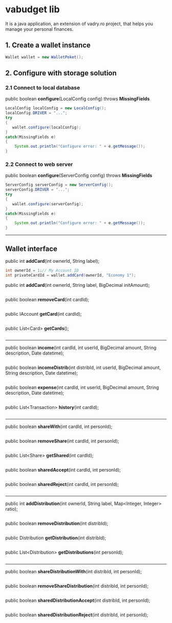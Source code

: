 
# vabudget lib
It is a java application, an extension of vadry.ro project, that helps you manage your personal finances.


## 1. Create a wallet instance
```java
Wallet wallet = new WalletPoket();
```

## 2. Configure with storage solution
### 2.1 Connect to local database
public boolean **configure**(LocalConfig config) throws **MissingFields**
```java
LocalConfig localConfig = new LocalConfig();
localConfig.DRIVER = "...";
try
{
   wallet.configure(localConfig);
}
catch(MissingFields e)
{
    System.out.println("Configure error: " + e.getMessage());
}
```
### 2.2 Connect to web server
public boolean **configure**(ServerConfig config) throws **MissingFields**
```java
ServerConfig serverConfig = new ServerConfig();
serverConfig.DRIVER = "...";
try
{
   wallet.configure(serverConfig);
}
catch(MissingFields e)
{
    System.out.println("Configure error: " + e.getMessage());
}
```

---
## Wallet interface

public int **addCard**(int ownerId, String label);
```java
int ownerId = 1;// My Account ID
int privateCardId = wallet.addCard(ownerId, "Economy 1");
```
public int **addCard**(int ownerId, String label, BigDecimal initAmount);
```java
```
public boolean **removeCard**(int cardId);
```java
```
public IAccount **getCard**(int cardId);
```java
```
public List\<Card\> **getCards**();
```java
```

---

public boolean **income**(int cardId, int userId, BigDecimal amount, String description, Date datetime);
```java
```
public boolean **incomeDistrib**(int distribId, int userId, BigDecimal amount, String description, Date datetime);
```java
```
public boolean **expense**(int cardId, int userId, BigDecimal amount, String description, Date datetime);
```java
```
public List\<Transaction\> **history**(int cardId);
```java
```

---

public boolean **shareWith**(int cardId, int personId);
```java
```
public boolean **removeShare**(int cardId, int personId);
```java
```
public List\<Share\> **getShared**(int cardId);
```java
```
public boolean **sharedAccept**(int cardId, int personId);
```java
```
public boolean **sharedReject**(int cardId, int personId);
```java
```

---

public int **addDistribution**(int ownerId, String label, Map<Integer, Integer> ratio);
```java
```
public boolean **removeDistribution**(int distribId);
```java
```
public Distribution **getDistribution**(int distribId);
```java
```
public List\<Distribution\> **getDistributions**(int personId);
```java
```

---

public boolean **shareDistributionWith**(int distribId, int personId);
```java
```
public boolean **removeShareDistribution**(int distribId, int personId);
```java
```
public boolean **sharedDistributionAccept**(int distribId, int personId);
```java
```
public boolean **sharedDistributionReject**(int distribId, int personId);
```java
```

